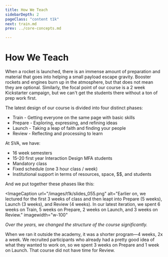 ```yaml
---
title: How We Teach
sidebarDepth: 2
pageClass: "content t1k"
next: train.md
prev: ../core-concepts.md

---
```


# How We Teach

When a rocket is launched, there is an immense amount of preparation and material that goes into helping a small payload escape gravity. Booster rockets and engines burn up in the atmosphere, but that does not mean they are optional. Similarly, the focal point of our course is a 2 week Kickstarter campaign, but we can't get the students there without a ton of prep work first.

The latest design of our course is divided into four distinct phases:

* Train - Getting everyone on the same page with basic skills
* Prepare - Exploring, expressing, and refining ideas
* Launch - Taking a leap of faith and finding your people
* Review - Reflecting and processing to learn

At SVA, we have:

* 16 week semesters
* 15-20 first year Interaction Design MFA students
* Mandatory class
* Fixed schedule (one 3 hour class / week)
* Institutional support in terms of resources, space, $$, and students

And we put together these phases like this:



<ImageCaption
 url="/images/t1k/slides_055.png"
 alt="Earlier on, we lectured for the first 3 weeks of class and then leapt into Prepare (5 weeks), Launch (3 weeks), and Review (4 weeks). In our latest iteration, we spent 6 weeks on Train, 5 weeks on Prepare, 2 weeks on Launch, and 3 weeks on Review."
 imagewidth="w-100"
 >

 *Over the years, we changed the structure of the course significantly.*

 </ImageCaption>

When we ran it outside the academy, it was a shorter program—4 weeks, 2x a week. We recruited participants who already had a pretty good idea of what they wanted to work on, so we spent 3 weeks on Prepare and 1 week on Launch. That course did not have time for Review.
